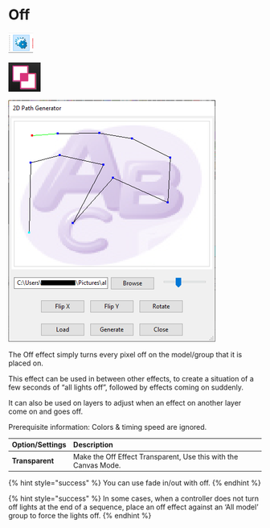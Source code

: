 # Off

![Icon](../../.gitbook/assets/image%20%28578%29.png)

![Sequencer Grid](../../.gitbook/assets/image%20%28666%29.png)

![](../../.gitbook/assets/image%20%28727%29.png)

The Off effect simply turns every pixel off on the model/group that it is placed on.

This effect can be used in between other effects, to create a situation of a few seconds of “all lights off”, followed by effects coming on suddenly.

It can also be used on layers to adjust when an effect on another layer come on and goes off.

Prerequisite information: Colors & timing speed are ignored.

| **Option/Settings** | **Description** |
| :--- | :--- |
| **Transparent** | Make the Off Effect Transparent, Use this with the Canvas Mode. |

{% hint style="success" %}
You can use fade in/out with off.
{% endhint %}

{% hint style="success" %}
In some cases, when a controller does not turn off lights at the end of a sequence, place an off effect against an ‘All model’ group to force the lights off.
{% endhint %}

